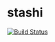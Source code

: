 # stashi
[![Build Status](http://drone.stoxi.io/api/badges/stoxi-io/stashi/status.svg)](http://drone.stoxi.io/api/badges/stoxi-io/stashi/status.svg)
